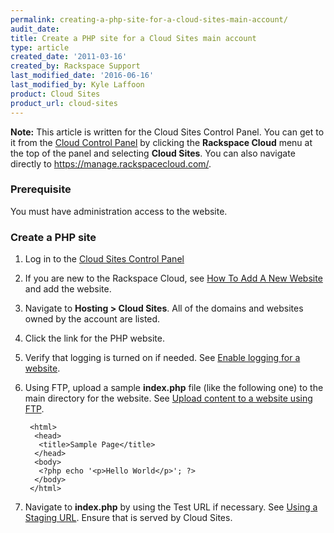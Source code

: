```yaml
---
permalink: creating-a-php-site-for-a-cloud-sites-main-account/
audit_date:
title: Create a PHP site for a Cloud Sites main account
type: article
created_date: '2011-03-16'
created_by: Rackspace Support
last_modified_date: '2016-06-16'
last_modified_by: Kyle Laffoon
product: Cloud Sites
product_url: cloud-sites
---
```


**Note:** This article is written for the Cloud Sites Control Panel. You can get to it from the [Cloud Control Panel](https://mycloud.rackspace.com) by clicking the **Rackspace Cloud** menu at the top of the panel and selecting **Cloud Sites**. You can also navigate directly to <https://manage.rackspacecloud.com/>.

### Prerequisite

You must have administration access to the website.

### Create a PHP site

1. Log in to the [Cloud Sites Control Panel](https://manage.rackspacecloud.com/)
2. If you are new to the Rackspace Cloud, see [How To Add A New Website](/how-to/getting-started-with-cloud-sites-how-to-add-a-new-website) and add the website.
3. Navigate to **Hosting > Cloud Sites**. All of the domains and websites owned by the account are listed.
4. Click the link for the PHP website.
5. Verify that logging is turned on if needed. See [Enable logging for a website](/how-to/enabling-raw-logging-for-a-cloud-sites-website).
6. Using FTP, upload a sample **index.php** file (like the following one) to the main directory for the website. See [Upload content to a website using FTP](/how-to/getting-started-with-cloud-sites-uploading-your-content).

        <html>
         <head>
          <title>Sample Page</title>
         </head>
         <body>
          <?php echo '<p>Hello World</p>'; ?>
         </body>
        </html>

7. Navigate to **index.php** by using the Test URL if necessary. See [Using a Staging URL](/how-to/using-a-staging-url). Ensure that is served by Cloud Sites.
